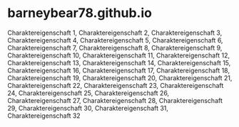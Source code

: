 # barneybear78.github.io

Charaktereigenschaft 1, Charaktereigenschaft 2, Charaktereigenschaft 3, Charaktereigenschaft
4, Charaktereigenschaft 5, Charaktereigenschaft 6, Charaktereigenschaft 7, Charaktereigenschaft
8, Charaktereigenschaft 9, Charaktereigenschaft 10, Charaktereigenschaft 11, Charaktereigenschaft
12, Charaktereigenschaft 13, Charaktereigenschaft 14, Charaktereigenschaft
15, Charaktereigenschaft 16, Charaktereigenschaft 17, Charaktereigenschaft 18, Charaktereigenschaft
19, Charaktereigenschaft 20, Charaktereigenschaft 21, Charaktereigenschaft
22, Charaktereigenschaft 23, Charaktereigenschaft 24, Charaktereigenschaft
25, Charaktereigenschaft 26, Charaktereigenschaft 27, Charaktereigenschaft
28, Charaktereigenschaft 29, Charaktereigenschaft 30, Charaktereigenschaft
31, Charaktereigenschaft 32